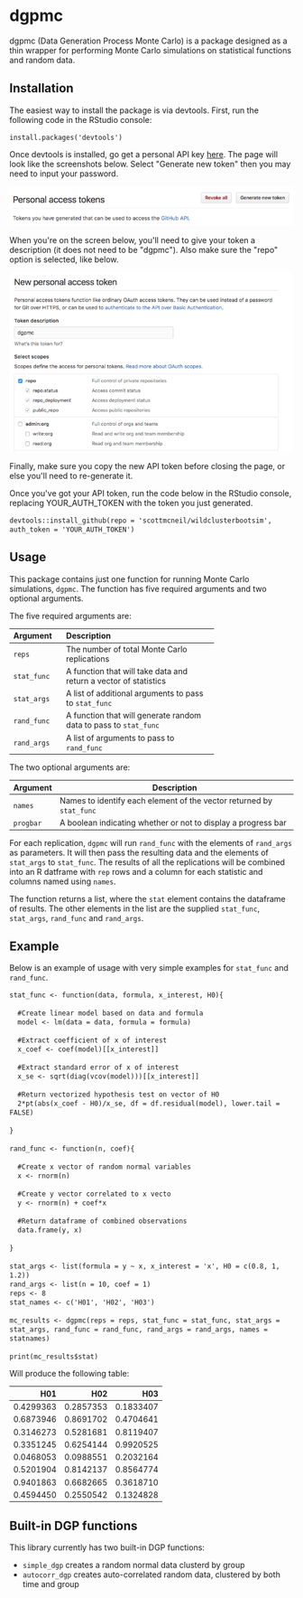 
<!-- README.md is generated from README.Rmd. Please edit that file -->
dgpmc
=====

dgpmc (Data Generation Process Monte Carlo) is a package designed as a thin wrapper for performing Monte Carlo simulations on statistical functions and random data.

Installation
------------

The easiest way to install the package is via devtools. First, run the following code in the RStudio console:

    install.packages('devtools')

Once devtools is installed, go get a personal API key [here](https://github.com/settings/tokens). The page will look like the screenshots below. Select "Generate new token" then you may need to input your password.

<kbd>![](screenshots/API%20Key%201.png)</kbd>

When you're on the screen below, you'll need to give your token a description (it does not need to be "dgpmc"). Also make sure the "repo" option is selected, like below.

<kbd>![](screenshots/API%20Key%202.png)</kbd>

Finally, make sure you copy the new API token before closing the page, or else you'll need to re-generate it.

Once you've got your API token, run the code below in the RStudio console, replacing YOUR\_AUTH\_TOKEN with the token you just generated.

    devtools::install_github(repo = 'scottmcneil/wildclusterbootsim', auth_token = 'YOUR_AUTH_TOKEN')

Usage
-----

This package contains just one function for running Monte Carlo simulations, `dgpmc`. The function has five required arguments and two optional arguments.

The five required arguments are:

<table style="width:72%;">
<colgroup>
<col width="12%" />
<col width="59%" />
</colgroup>
<thead>
<tr class="header">
<th align="left">Argument</th>
<th align="left">Description</th>
</tr>
</thead>
<tbody>
<tr class="odd">
<td align="left"><code>reps</code></td>
<td align="left">The number of total Monte Carlo replications</td>
</tr>
<tr class="even">
<td align="left"><code>stat_func</code></td>
<td align="left">A function that will take data and return a vector of statistics</td>
</tr>
<tr class="odd">
<td align="left"><code>stat_args</code></td>
<td align="left">A list of additional arguments to pass to <code>stat_func</code></td>
</tr>
<tr class="even">
<td align="left"><code>rand_func</code></td>
<td align="left">A function that will generate random data to pass to <code>stat_func</code></td>
</tr>
<tr class="odd">
<td align="left"><code>rand_args</code></td>
<td align="left">A list of arguments to pass to <code>rand_func</code></td>
</tr>
</tbody>
</table>

The two optional arguments are:

| Argument  | Description                                                          |
|-----------|----------------------------------------------------------------------|
| `names`   | Names to identify each element of the vector returned by `stat_func` |
| `progbar` | A boolean indicating whether or not to display a progress bar        |

For each replication, `dgpmc` will run `rand_func` with the elements of `rand_args` as parameters. It will then pass the resulting data and the elements of `stat_args` to `stat_func`. The results of all the replications will be combined into an R datframe with `rep` rows and a column for each statistic and columns named using `names`.

The function returns a list, where the `stat` element contains the dataframe of results. The other elements in the list are the supplied `stat_func`, `stat_args`, `rand_func` and `rand_args`.

Example
-------

Below is an example of usage with very simple examples for `stat_func` and `rand_func`.


    stat_func <- function(data, formula, x_interest, H0){

      #Create linear model based on data and formula
      model <- lm(data = data, formula = formula)

      #Extract coefficient of x of interest
      x_coef <- coef(model)[[x_interest]]

      #Extract standard error of x of interest
      x_se <- sqrt(diag(vcov(model)))[[x_interest]]

      #Return vectorized hypothesis test on vector of H0
      2*pt(abs(x_coef - H0)/x_se, df = df.residual(model), lower.tail = FALSE)

    }

    rand_func <- function(n, coef){

      #Create x vector of random normal variables
      x <- rnorm(n)
      
      #Create y vector correlated to x vecto
      y <- rnorm(n) + coef*x
      
      #Return dataframe of combined observations
      data.frame(y, x)

    }

    stat_args <- list(formula = y ~ x, x_interest = 'x', H0 = c(0.8, 1, 1.2))
    rand_args <- list(n = 10, coef = 1)
    reps <- 8
    stat_names <- c('H01', 'H02', 'H03')

    mc_results <- dgpmc(reps = reps, stat_func = stat_func, stat_args = stat_args, rand_func = rand_func, rand_args = rand_args, names = statnames)

    print(mc_results$stat)

Will produce the following table:

|        H01|        H02|        H03|
|----------:|----------:|----------:|
|  0.4299363|  0.2857353|  0.1833407|
|  0.6873946|  0.8691702|  0.4704641|
|  0.3146273|  0.5281681|  0.8119407|
|  0.3351245|  0.6254144|  0.9920525|
|  0.0468053|  0.0988551|  0.2032164|
|  0.5201904|  0.8142137|  0.8564774|
|  0.9401863|  0.6682665|  0.3618710|
|  0.4594450|  0.2550542|  0.1324828|

Built-in DGP functions
----------------------

This library currently has two built-in DGP functions:

-   `simple_dgp` creates a random normal data clusterd by group
-   `autocorr_dgp` creates auto-correlated random data, clustered by both time and group
